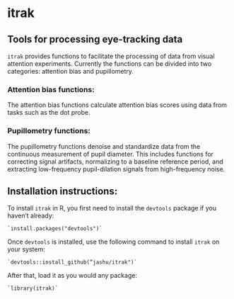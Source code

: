 # itrak
## Tools for processing eye-tracking data

`itrak` provides functions to facilitate the processing of data from visual attention experiments. Currently the functions can be divided into two categories: attention bias and pupillometry.

### Attention bias functions:
The attention bias functions calculate attention bias scores using data from tasks such as the dot probe. 

### Pupillometry functions:
The pupillometry functions denoise and standardize data from the continuous measurement of pupil diameter. This includes functions for correcting signal artifacts, normalizing to a baseline reference period, and extracting low-frequency pupil-dilation signals from high-frequency noise.

## Installation instructions:
To install `itrak` in R, you first need to install the `devtools` package if you haven’t already:

	`install.packages("devtools")`

Once `devtools` is installed, use the following command to install `itrak` on your system:

	`devtools::install_github(“jashu/itrak")`

After that, load it as you would any package:
	
	`library(itrak)`
